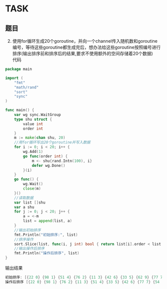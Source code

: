 # TASK
## 题目
2. 使用for循环生成20个goroutine，并向一个channel传入随机数和goroutine编号，等待这些goroutine都生成完后，想办法给这些goroutine按照编号进行排序(输出排序前和排序后的结果,要求不使用额外的空间存储着20个数据)  
代码  
```go
package main

import (
	"fmt"
	"math/rand"
	"sort"
	"sync"
)

func main() {
	var wg sync.WaitGroup
	type shu struct {
		value int
		order int
	}
	m := make(chan shu, 20)
	//用for循环写出20个goroutine并写入数据
	for i := 0; i < 20; i++ {
		wg.Add(1)
		go func(order int) {
			m <- shu{rand.Intn(100), i}
			defer wg.Done()
		}(i)
	}
	go func() {
		wg.Wait()
		close(m)
	}()
	//读取数据
	var list []shu
	var a shu
	for j := 0; j < 20; j++ {
		a = <-m
		list = append(list, a)
	}
	//输出初始排序
	fmt.Println("初始排序:", list)
	//排序操作
	sort.Slice(list, func(i, j int) bool { return list[i].order < list[j].order })
	//输出操作后排序
	fmt.Println("操作后排序", list)
}
```
输出结果  
```go
初始排序: [{22 0} {98 1} {51 4} {76 2} {11 3} {42 6} {33 5} {62 9} {77 7} {54 8} {36 12} {81 10} {93 11} {89 14} {77 13} {70 17} {84 15} {92 18} {96 16} {51 19}]
操作后排序 [{22 0} {98 1} {76 2} {11 3} {51 4} {33 5} {42 6} {77 7} {54 8} {62 9} {81 10} {93 11} {36 12} {77 13} {89 14} {84 15} {96 16} {70 17} {92 18} {51 19}]
```
